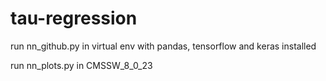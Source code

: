 # tau-regression

run nn_github.py in virtual env with pandas, tensorflow and keras installed

run nn_plots.py in CMSSW_8_0_23
